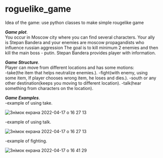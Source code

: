 # roguelike_game
Idea of the game: use python classes to make simple rougelike game

***Game plot***.   
You occur in Moscow city where you can find several characters.
Your ally is Stepan Bandera and your enemies are moscow propagandists who influence russian aggression
The goal is to kill minimum 2 enemies and then kill the main boss - putin.
Stepan Bandera provides player with information.

***Game Structure***.   
Player can move from different locations and has some motions:  
-take(the item that helps neutralize enemies.). 
-fight(with enemy, using some item, If player chooses wrong item, he loses and dies.). 
-south or any other destination(keeps you moving to different location). 
-talk(hear something from characters on the location). 
 
***Game Examples***.    
-example of using take. 




![Знімок екрана 2022-04-17 о 16 27 13](https://user-images.githubusercontent.com/92580908/163716867-0fa6a1ad-64bd-4c8a-abc0-26152dbfd145.png)

-example of using talk. 



![Знімок екрана 2022-04-17 о 16 27 13](https://user-images.githubusercontent.com/92580908/163716884-5e0769f4-914d-4809-b598-51fd09bd4253.png)

-example of fighting. 



![Знімок екрана 2022-04-17 о 16 41 29](https://user-images.githubusercontent.com/92580908/163716940-e3554fd0-60fc-4525-bf5c-5b394a9e6e25.png)

